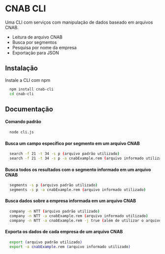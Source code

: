 # CNAB CLI

Uma CLI com serviços com manipulação de dados baseado em arquivos CNAB.

- Leitura de arquivo CNAB
- Busca por segmentos
- Pesquisa por nome da empresa
- Exportação para JSON


## Instalação

Instale a CLI com npm

```bash
  npm install cnab-cli
  cd cnab-cli
```
    
## Documentação

#### Comando padrão
```bash
  node cli.js
```


#### Busca um campo específico por segmento em um arquivo CNAB 

```bash
  search -f 21 -t 34 -s p (arquivo padrão utilizado)
  search -f 21 -t 34 -s p -a cnabExample.rem (arquivo informado utilizado)
```

#### Busca todos os resultados com o segmento informado em um arquivo CNAB 

```bash
  segments -s p (arquivo padrão utilizado)
  segments -s p -a cnabExample.rem (arquivo informado utilizado)
```

#### Busca dados sobre a empresa informada em um arquivo CNAB 

```bash
  company -n NTT (arquivo padrão utilizado)
  company -n NTT -a cnabExample.rem (arquivo informado utilizado)
  company -n NTT -a cnabExample.rem -j true (além de utilizar o arquivo informado também salva em json o retorno)
```

#### Exporta os dados de cada empresa de um arquivo CNAB 

```bash
  export (arquivo padrão utilizado)
  export -a cnabExample.rem (arquivo informado utilizado)
```
